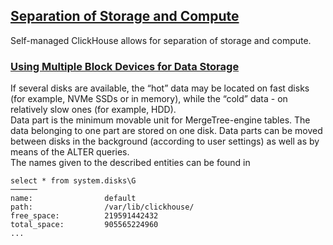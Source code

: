 ## [Separation of Storage and Compute](https://clickhouse.com/docs/en/guides/separation-storage-compute)
Self-managed ClickHouse allows for separation of storage and compute.  
### [Using Multiple Block Devices for Data Storage](https://clickhouse.com/docs/en/engines/table-engines/mergetree-family/mergetree#table_engine-mergetree-multiple-volumes)
If several disks are available, the “hot” data may be located on fast disks (for example, NVMe SSDs or in memory), while the “cold” data - on relatively slow ones (for example, HDD).  
Data part is the minimum movable unit for MergeTree-engine tables. The data belonging to one part are stored on one disk. Data parts can be moved between disks in the background (according to user settings) as well as by means of the ALTER queries.  
The names given to the described entities can be found in
```
select * from system.disks\G
──────
name:                default
path:                /var/lib/clickhouse/
free_space:          219591442432
total_space:         905565224960
...
```

